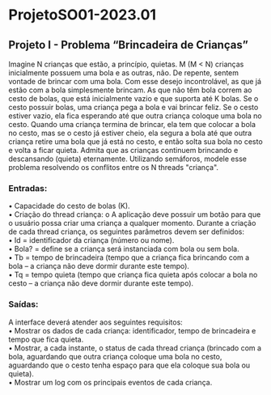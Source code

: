 # ProjetoSO01-2023.01
## Projeto I - Problema “Brincadeira de Crianças”
Imagine N crianças que estão, a princípio, quietas. M (M < N) crianças inicialmente possuem uma bola e as outras, não. De repente, sentem vontade de brincar com uma bola. Com esse desejo incontrolável, as que já estão com a bola simplesmente brincam. As que não têm bola correm ao cesto de bolas, que está inicialmente vazio e que suporta até K bolas. Se o cesto possuir bolas, uma criança pega a bola e vai brincar feliz. Se o cesto estiver vazio, ela fica esperando até que outra criança coloque uma bola no cesto. Quando uma criança termina de brincar, ela tem que colocar a bola no cesto, mas se o cesto já estiver cheio, ela segura a bola até que outra criança retire uma bola que já está no cesto, e então solta sua bola no cesto e volta a ficar quieta. Admita que as crianças continuem brincando e descansando (quieta) eternamente. Utilizando semáforos, modele esse problema resolvendo os conflitos entre os N threads "criança".

### Entradas:
• Capacidade do cesto de bolas (K). </br>
• Criação do thread criança: o A aplicação deve possuir um botão para que o usuário possa criar uma criança a qualquer momento. Durante a criação de cada thread criança, os seguintes parâmetros devem ser definidos: </br>
• Id = identificador da criança (número ou nome). </br>
• Bola? = define se a criança será instanciada com bola ou sem bola. </br>
• Tb = tempo de brincadeira (tempo que a criança fica brincando com a bola – a criança não deve dormir durante este tempo). </br>
• Tq = tempo quieta (tempo que criança fica quieta após colocar a bola no cesto – a criança não deve dormir durante este tempo). </br>

### Saídas: 
A interface deverá atender aos seguintes requisitos: </br>
• Mostrar os dados de cada criança: identificador, tempo de brincadeira e tempo que fica quieta. </br>
• Mostrar, a cada instante, o status de cada thread criança (brincado com a bola, aguardando que outra criança coloque uma bola no cesto, aguardando que o cesto tenha espaço para que ela coloque sua bola ou quieta). </br>
• Mostrar um log com os principais eventos de cada criança. </br>
